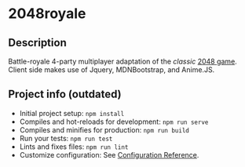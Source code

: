 # 2048royale

## Description

Battle-royale 4-party multiplayer adaptation of the *classic* [2048 game](http://www.2048game.com). Client side makes use of Jquery, MDNBootstrap, and Anime.JS.


## Project info (outdated)

- Initial project setup: `npm install`
- Compiles and hot-reloads for development: `npm run serve`
- Compiles and minifies for production: `npm run build`
- Run your tests: `npm run test`
- Lints and fixes files: `npm run lint`
- Customize configuration: See [Configuration Reference](https://cli.vuejs.org/config/).
